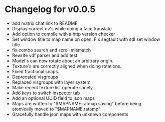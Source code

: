 # Changelog for v0.0.5

* add matrix chat link to README
* Display correct uv's while doing a face translate
* Add option to compile with a http version checker
* Set window title to map name on open. Fix segfault with sdl set window title.
* fix combo search and scroll mismatch
* Rewrite vdf parser and add test.
* Model's can now rotate about an arbitrary origin.
* Texture's are correctly aligned when doing rotations.
* Fixed fractional snaps.
* Deprecated visgroups
* Replaced visgroups with layer system
* Make recent texture list operate sanely.
* Add keys to switch inspector tab
* Add an optional UUID field to json maps
* Maps are written to "$MAPNAME.ratmap.saving" before being atomically moved to "$MAPNAME.ratamp"
* Gracefully handle json maps with unknown components
